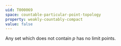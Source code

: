 ```yaml
---
uid: T000069
space: countable-particular-point-topology
property: weakly-countably-compact
value: false
---
```

Any set which does not contain $p$ has no limit points.

